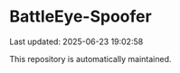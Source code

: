 # BattleEye-Spoofer

Last updated: 2025-06-23 19:02:58

This repository is automatically maintained.
